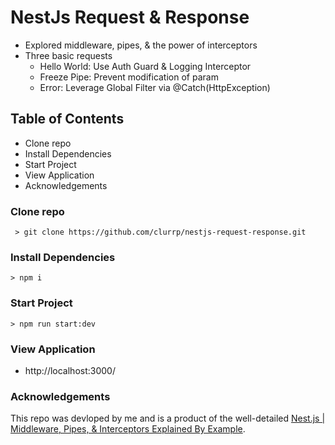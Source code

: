 # NestJs Request & Response 

- Explored middleware, pipes, & the power of interceptors
- Three basic requests
  - Hello World: Use Auth Guard & Logging Interceptor
  - Freeze Pipe: Prevent modification of param
  - Error: Leverage Global Filter via @Catch(HttpException)

## Table of Contents
- Clone repo
- Install Dependencies
- Start Project
- View Application
- Acknowledgements

### Clone repo

` > git clone https://github.com/clurrp/nestjs-request-response.git`

### Install Dependencies

 `> npm i`

### Start Project

  `> npm run start:dev`

### View Application

- http://localhost:3000/

### Acknowledgements

This repo was devloped by me and is a product of the well-detailed [Nest.js | Middleware, Pipes, & Interceptors Explained By Example](https://www.youtube.com/watch?v=x1W3FJ1RJlM).